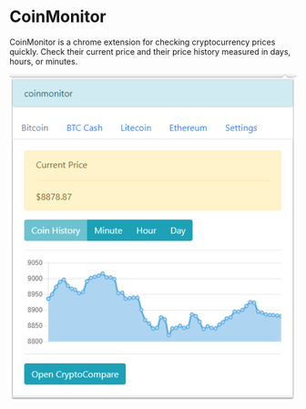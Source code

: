 # CoinMonitor

CoinMonitor is a chrome extension for checking cryptocurrency prices quickly. Check their current price and their price history measured in days, hours, or minutes.

<img src="readme/capture.PNG"/>
